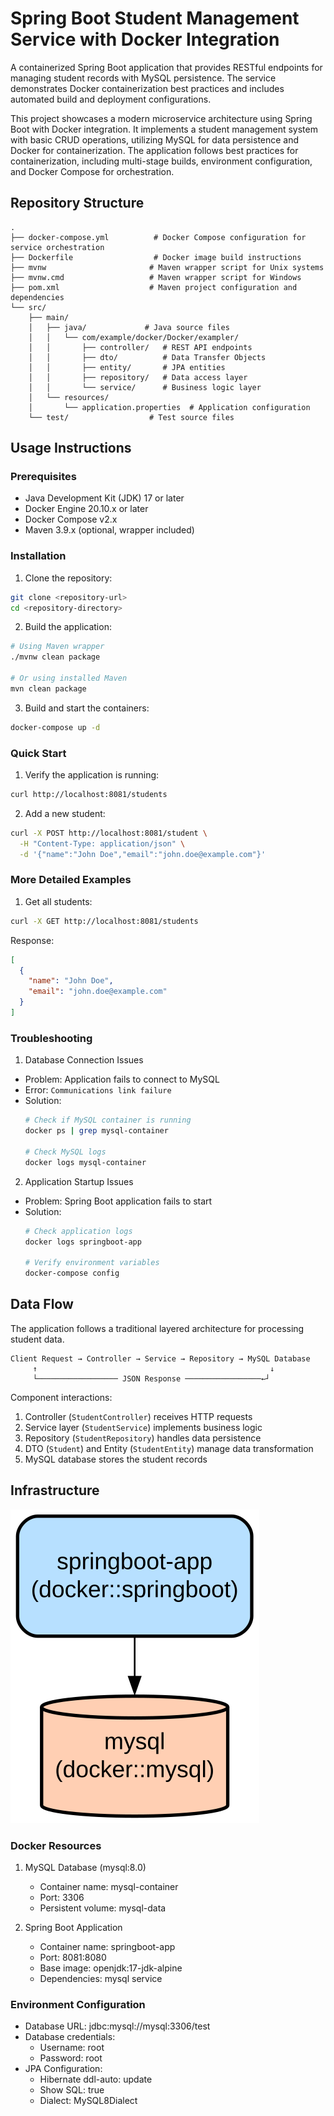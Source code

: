 # Spring Boot Student Management Service with Docker Integration

A containerized Spring Boot application that provides RESTful endpoints for managing student records with MySQL persistence. The service demonstrates Docker containerization best practices and includes automated build and deployment configurations.

This project showcases a modern microservice architecture using Spring Boot with Docker integration. It implements a student management system with basic CRUD operations, utilizing MySQL for data persistence and Docker for containerization. The application follows best practices for containerization, including multi-stage builds, environment configuration, and Docker Compose for orchestration.

## Repository Structure
```
.
├── docker-compose.yml          # Docker Compose configuration for service orchestration
├── Dockerfile                  # Docker image build instructions
├── mvnw                       # Maven wrapper script for Unix systems
├── mvnw.cmd                   # Maven wrapper script for Windows
├── pom.xml                    # Maven project configuration and dependencies
└── src/
    ├── main/
    │   ├── java/             # Java source files
    │   │   └── com/example/docker/Docker/exampler/
    │   │       ├── controller/   # REST API endpoints
    │   │       ├── dto/          # Data Transfer Objects
    │   │       ├── entity/       # JPA entities
    │   │       ├── repository/   # Data access layer
    │   │       └── service/      # Business logic layer
    │   └── resources/
    │       └── application.properties  # Application configuration
    └── test/                  # Test source files
```

## Usage Instructions
### Prerequisites
- Java Development Kit (JDK) 17 or later
- Docker Engine 20.10.x or later
- Docker Compose v2.x
- Maven 3.9.x (optional, wrapper included)

### Installation

1. Clone the repository:
```bash
git clone <repository-url>
cd <repository-directory>
```

2. Build the application:
```bash
# Using Maven wrapper
./mvnw clean package

# Or using installed Maven
mvn clean package
```

3. Build and start the containers:
```bash
docker-compose up -d
```

### Quick Start
1. Verify the application is running:
```bash
curl http://localhost:8081/students
```

2. Add a new student:
```bash
curl -X POST http://localhost:8081/student \
  -H "Content-Type: application/json" \
  -d '{"name":"John Doe","email":"john.doe@example.com"}'
```

### More Detailed Examples

1. Get all students:
```bash
curl -X GET http://localhost:8081/students
```

Response:
```json
[
  {
    "name": "John Doe",
    "email": "john.doe@example.com"
  }
]
```

### Troubleshooting

1. Database Connection Issues
- Problem: Application fails to connect to MySQL
- Error: `Communications link failure`
- Solution: 
  ```bash
  # Check if MySQL container is running
  docker ps | grep mysql-container
  
  # Check MySQL logs
  docker logs mysql-container
  ```

2. Application Startup Issues
- Problem: Spring Boot application fails to start
- Solution:
  ```bash
  # Check application logs
  docker logs springboot-app
  
  # Verify environment variables
  docker-compose config
  ```

## Data Flow
The application follows a traditional layered architecture for processing student data.

```ascii
Client Request → Controller → Service → Repository → MySQL Database
     ↑                                                    ↓
     └────────────────── JSON Response ─────────────────←┘
```

Component interactions:
1. Controller (`StudentController`) receives HTTP requests
2. Service layer (`StudentService`) implements business logic
3. Repository (`StudentRepository`) handles data persistence
4. DTO (`Student`) and Entity (`StudentEntity`) manage data transformation
5. MySQL database stores the student records

## Infrastructure

![Infrastructure diagram](./docs/infra.svg)

### Docker Resources
1. MySQL Database (mysql:8.0)
   - Container name: mysql-container
   - Port: 3306
   - Persistent volume: mysql-data

2. Spring Boot Application
   - Container name: springboot-app
   - Port: 8081:8080
   - Base image: openjdk:17-jdk-alpine
   - Dependencies: mysql service

### Environment Configuration
- Database URL: jdbc:mysql://mysql:3306/test
- Database credentials: 
  - Username: root
  - Password: root
- JPA Configuration:
  - Hibernate ddl-auto: update
  - Show SQL: true
  - Dialect: MySQL8Dialect